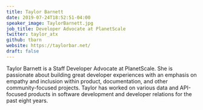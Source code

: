 ```yaml
---
title: Taylor Barnett
date: 2019-07-24T18:52:51-04:00
speaker_image: TaylorBarnett.jpg
job_title: Developer Advocate at PlanetScale
twitter: taylor_atx
github: tbarn
website: https://taylorbar.net/
draft: false
---
```


Taylor Barnett is a Staff Developer Advocate at PlanetScale. She is passionate about building great developer experiences with an emphasis on empathy and inclusion within product, documentation, and other community-focused projects. Taylor has worked on various data and API-focused products in software development and developer relations for the past eight years.
